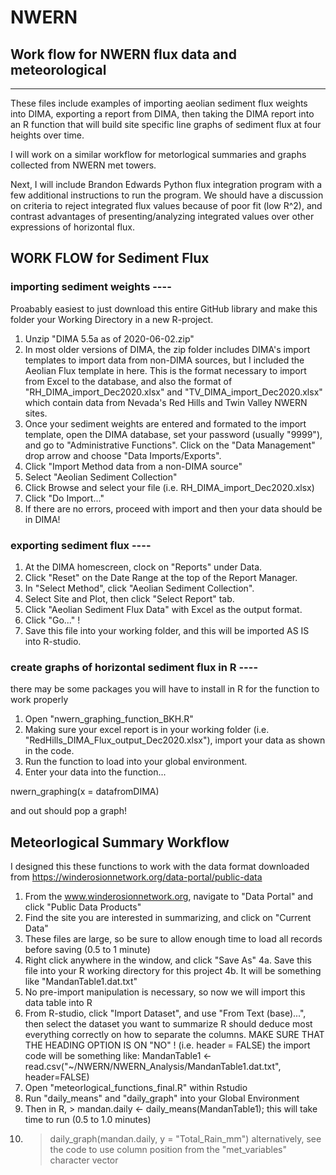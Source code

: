 # NWERN
Work flow for NWERN flux data and meteorological  
-------------
-------------
These files include examples of importing aeolian sediment flux weights into DIMA, exporting a report from DIMA, then taking the DIMA report into an R function that will build site specific line graphs of sediment flux at four heights over time. 

I will work on a similar workflow for metorlogical summaries and graphs collected from NWERN met towers. 

Next, I will include Brandon Edwards Python flux integration program with a few additional instructions to run the program. 
We should have a discussion on criteria to reject integrated flux values because of poor fit (low R^2), and contrast advantages of presenting/analyzing integrated values over other expressions of horizontal flux.


## WORK FLOW for Sediment Flux

### importing sediment weights ----

Proabably easiest to just download this entire GitHub library and make this folder your Working Directory in a new R-project.

1. Unzip "DIMA 5.5a as of 2020-06-02.zip"
2. In most older versions of DIMA, the zip folder includes DIMA's import templates to import data from non-DIMA sources, but I included the Aeolian Flux template in here. This is the format necessary to import from Excel to the database, and also the format of "RH_DIMA_import_Dec2020.xlsx" and "TV_DIMA_import_Dec2020.xlsx" which contain data from Nevada's Red Hills and Twin Valley NWERN sites.
3. Once your sediment weights are entered and formated to the import template, open the DIMA database, set your password (usually "9999"), and go to "Administrative Functions". Click on the "Data Management" drop arrow and choose "Data Imports/Exports". 
4. Click "Import Method data from a non-DIMA source"
5. Select "Aeolian Sediment Collection"
6. Click Browse and select your file (i.e. RH_DIMA_import_Dec2020.xlsx)
7. Click "Do Import..."
8. If there are no errors, proceed with import and then your data should be in DIMA!

### exporting sediment flux ----
1. At the DIMA homescreen, clock on "Reports" under Data.
2. Click "Reset" on the Date Range at the top of the Report Manager.
3. In "Select Method", click "Aeolian Sediment Collection".
4. Select Site and Plot, then click "Select Report" tab.
5. Click "Aeolian Sediment Flux Data" with Excel as the output format.
6. Click "Go..." !
7. Save this file into your working folder, and this will be imported AS IS into R-studio.

### create graphs of horizontal sediment flux in R ----
there may be some packages you will have to install in R for the function to work properly

1. Open "nwern_graphing_function_BKH.R"
2. Making sure your excel report is in your working folder (i.e. "RedHills_DIMA_Flux_output_Dec2020.xlsx"), import your data as shown in the code.
3. Run the function to load into your global environment.
4. Enter your data into the function...

nwern_graphing(x = datafromDIMA)

and out should pop a graph!

## Meteorlogical Summary Workflow
I designed this these functions to work with the data format downloaded from https://winderosionnetwork.org/data-portal/public-data

1. From the www.winderosionnetwork.org, navigate to "Data Portal" and click "Public Data Products"
2. Find the site you are interested in summarizing, and click on "Current Data"
3. These files are large, so be sure to allow enough time to load all records before saving (0.5 to 1 minute)
4. Right click anywhere in the window, and click "Save As"
4a. Save this file into your R working directory for this project
4b. It will be something like "MandanTable1.dat.txt"
5. No pre-import manipulation is necessary, so now we will import this data table into R
6. From R-studio, click "Import Dataset", and use "From Text (base)...", then select the dataset you want to summarize
R should deduce most everything correctly on how to separate the columns. 
MAKE SURE THAT THE HEADING OPTION IS ON "NO" ! (i.e. header = FALSE)
the import code will be something like: 
MandanTable1 <- read.csv("~/NWERN/NWERN_Analysis/MandanTable1.dat.txt", header=FALSE)
7. Open "meteorlogical_functions_final.R" within Rstudio
8. Run "daily_means" and "daily_graph" into your Global Environment
9. Then in R, > mandan.daily <- daily_means(MandanTable1); this will take time to run (0.5 to 1.0 minutes)
10. > daily_graph(mandan.daily, y = "Total_Rain_mm")
alternatively, see the code to use column position from the "met_variables" character vector
